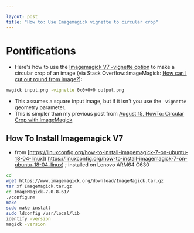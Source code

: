 ```yaml
---

layout: post
title: "How to: Use Imagemagick vignette to circular crop"
---
```


# Pontifications

* Here's how to use the  [Imagemagick V7 -vignette option](https://imagemagick.org/script/command-line-options.php#vignette) to make a circular crop of an image (via Stack Overflow::ImageMagick: [How can I cut out round from image?](https://stackoverflow.com/questions/41314498/imagemagick-how-can-i-cut-out-round-from-image)):

```bash
magick input.png -vignette 0x0+0+0 output.png
```

* This assumes a square input image, but if it isn't you use the ```-vignette``` geometry parameter.
* This is simpler than my previous post from [August 15, HowTo: Circular Crop with ImageMagick](http://rolandtanglao.com/2019/08/15/p1-how-to-use-imagemagick-circular-crop/)

## How To Install Imagemagick V7

* from [https://linuxconfig.org/how-to-install-imagemagick-7-on-ubuntu-18-04-linux]( https://linuxconfig.org/how-to-install-imagemagick-7-on-ubuntu-18-04-linux) ; installed on Lenovo ARM64 C630 

```bash
cd
wget https://www.imagemagick.org/download/ImageMagick.tar.gz
tar xf ImageMagick.tar.gz
cd ImageMagick-7.0.8-61/
./configure
make
sudo make install
sudo ldconfig /usr/local/lib
identify -version
magick -version
```